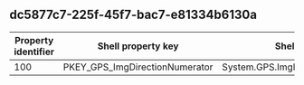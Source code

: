 ## dc5877c7-225f-45f7-bac7-e81334b6130a

Property identifier | Shell property key | Shell name | Alias
--- | --- | --- | ---
100 | PKEY_GPS_ImgDirectionNumerator | System.GPS.ImgDirectionNumerator | 

